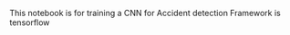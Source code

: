 This notebook is for training a CNN for Accident detection 
Framework is tensorflow                                    
  
